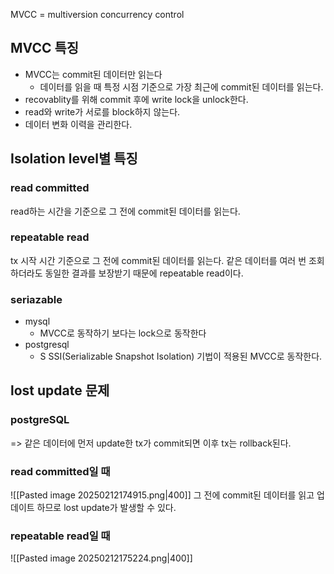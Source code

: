 MVCC = multiversion concurrency control

## MVCC 특징
- MVCC는 commit된 데이터만 읽는다 
	- 데이터를 읽을 때 특정 시점 기준으로 가장 최근에 commit된 데이터를 읽는다.
- recovablity를 위해 commit 후에 write lock을 unlock한다.
- read와 write가 서로를 block하지 않는다.
- 데이터 변화 이력을 관리한다.

## Isolation level별 특징
### read committed
read하는 시간을 기준으로 그 전에 commit된 데이터를 읽는다.
### repeatable read
tx 시작 시간 기준으로 그 전에 commit된 데이터를 읽는다.
같은 데이터를 여러 번 조회하더라도 동일한 결과를 보장받기 때문에 repeatable read이다.
### seriazable
-  mysql
	- MVCC로 동작하기 보다는 lock으로 동작한다
- postgresql
	- S
	  SSI(Serializable Snapshot Isolation) 기법이 적용된 MVCC로 동작한다.

## lost update 문제
### postgreSQL
=> 같은 데이터에 먼저 update한 tx가 commit되면 이후 tx는 rollback된다.
### read committed일 때
![[Pasted image 20250212174915.png|400]]
그 전에 commit된 데이터를 읽고 업데이트 하므로 lost update가 발생할 수 있다.
### repeatable read일 때
![[Pasted image 20250212175224.png|400]]

